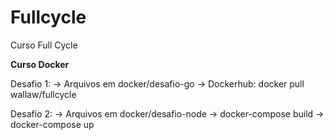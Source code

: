 # Fullcycle
Curso Full Cycle

**Curso Docker**

Desafio 1:
-> Arquivos em docker/desafio-go
-> Dockerhub: docker pull wallaw/fullcycle

Desafio 2:
-> Arquivos em docker/desafio-node
-> docker-compose build
-> docker-compose up

